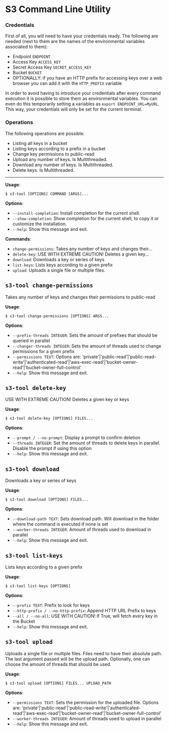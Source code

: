 # S3 Command Line Utility

### Credentials

First of all, you will need to have your credentials ready.
The following are needed (next to them are the names of the environmental variables associated to them):

* Endpoint `ENDPOINT`
* Access Key `ACCESS_KEY`
* Secret Access Key `SECRET_ACCESS_KEY`
* Bucket `BUCKET`
* OPTIONALLY: if you have an HTTP prefix for accessing keys over a web browser you can add it with the `HTTP_PREFIX` variable

In order to avoid having to introduce your credentials after every command execution it is possible to store them as environmental variables.
You can even do this temporarily setting a variables as `export ENDPOINT_URL=MyURL`. This way, your credentials will only be set for the current terminal.

### Operations

The following operations are possible:

* Listing all keys in a bucket
* Listing keys according to a prefix in a bucket
* Change key permissions to public-read
* Upload any number of keys. Is Multithreaded.
* Download any number of keys. Is Multithreaded.
* Delete keys. Is Multithreaded.

-----------

**Usage**:

```console
$ s3-tool [OPTIONS] COMMAND [ARGS]...
```

**Options**:

* `--install-completion`: Install completion for the current shell.
* `--show-completion`: Show completion for the current shell, to copy it or customize the installation.
* `--help`: Show this message and exit.

**Commands**:

* `change-permissions`: Takes any number of keys and changes their...
* `delete-key`: USE WITH EXTREME CAUTION! Deletes a given key...
* `download`: Downloads a key or series of keys
* `list-keys`: Lists keys according to a given prefix
* `upload`: Uploads a single file or multiple files.

## `s3-tool change-permissions`

Takes any number of keys and changes their permissions to public-read

**Usage**:

```console
$ s3-tool change-permissions [OPTIONS] ARGS...
```

**Options**:

* `--prefix-threads INTEGER`: Sets the amount of prefixes that should be queried in parallel
* `--changer-threads INTEGER`: Sets the amount of threads used to change permissions for a given prefix
* `--permissions TEXT`: Options are: 'private'|'public-read'|'public-read-write'|'authenticated-read'|'aws-exec-read'|'bucket-owner-read'|'bucket-owner-full-control'
* `--help`: Show this message and exit.

## `s3-tool delete-key`

USE WITH EXTREME CAUTION! Deletes a given key or keys

**Usage**:

```console
$ s3-tool delete-key [OPTIONS] FILES...
```

**Options**:

* `--prompt / --no-prompt`: Display a prompt to confirm deletion
* `--threads INTEGER`: Set the amount of threads to delete keys in parallel. Disable the prompt if using this option
* `--help`: Show this message and exit.

## `s3-tool download`

Downloads a key or series of keys

**Usage**:

```console
$ s3-tool download [OPTIONS] FILES...
```

**Options**:

* `--download-path TEXT`: Sets download path. Will download in the folder where the command is executed if none is set
* `--worker-threads INTEGER`: Amount of threads used to download in parallel
* `--help`: Show this message and exit.

## `s3-tool list-keys`

Lists keys according to a given prefix

**Usage**:

```console
$ s3-tool list-keys [OPTIONS]
```

**Options**:

* `--prefix TEXT`: Prefix to look for keys
* `--http-prefix / --no-http-prefix`: Append HTTP URL Prefix to keys
* `--all / --no-all`: USE WITH CAUTION! If True, will fetch every key in the Bucket
* `--help`: Show this message and exit.

## `s3-tool upload`

Uploads a single file or multiple files. Files need to have their absolute path.
The last argument passed will be the upload path.
Optionally, one can choose the amount of threads that should be used.

**Usage**:

```console
$ s3-tool upload [OPTIONS] FILES... UPLOAD_PATH
```

**Options**:

* `--permissions TEXT`: Sets the permission for the uploaded file. Options are: 'private'|'public-read'|'public-read-write'|'authenticated-read'|'aws-exec-read'|'bucket-owner-read'|'bucket-owner-full-control'
* `--worker-threads INTEGER`: Amount of threads used to upload in parallel
* `--help`: Show this message and exit.